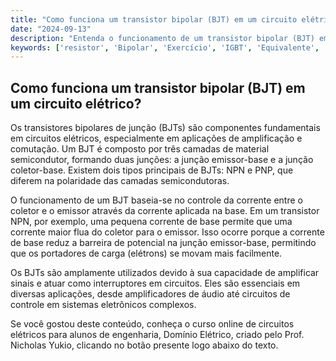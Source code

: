 ```yaml
---
title: "Como funciona um transistor bipolar (BJT) em um circuito elétrico?"
date: "2024-09-13"
description: "Entenda o funcionamento de um transistor bipolar (BJT) em circuitos elétricos e sua importância em aplicações práticas."
keywords: ['resistor', 'Bipolar', 'Exercício', 'IGBT', 'Equivalente', 'BJT', 'circuito']
---
```


## Como funciona um transistor bipolar (BJT) em um circuito elétrico?

Os transistores bipolares de junção (BJTs) são componentes fundamentais em circuitos elétricos, especialmente em aplicações de amplificação e comutação. Um BJT é composto por três camadas de material semicondutor, formando duas junções: a junção emissor-base e a junção coletor-base. Existem dois tipos principais de BJTs: NPN e PNP, que diferem na polaridade das camadas semicondutoras.

O funcionamento de um BJT baseia-se no controle da corrente entre o coletor e o emissor através da corrente aplicada na base. Em um transistor NPN, por exemplo, uma pequena corrente de base permite que uma corrente maior flua do coletor para o emissor. Isso ocorre porque a corrente de base reduz a barreira de potencial na junção emissor-base, permitindo que os portadores de carga (elétrons) se movam mais facilmente.

Os BJTs são amplamente utilizados devido à sua capacidade de amplificar sinais e atuar como interruptores em circuitos. Eles são essenciais em diversas aplicações, desde amplificadores de áudio até circuitos de controle em sistemas eletrônicos complexos.

Se você gostou deste conteúdo, conheça o curso online de circuitos elétricos para alunos de engenharia, Domínio Elétrico, criado pelo Prof. Nicholas Yukio, clicando no botão presente logo abaixo do texto.